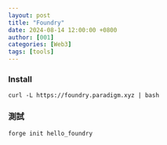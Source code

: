 ```yaml
---
layout: post
title: "Foundry"
date: 2024-08-14 12:00:00 +0800
author: [001]
categories: [Web3]
tags: [tools]
---
```


### Install
```curl -L https://foundry.paradigm.xyz | bash```


### 測試
```forge init hello_foundry```

